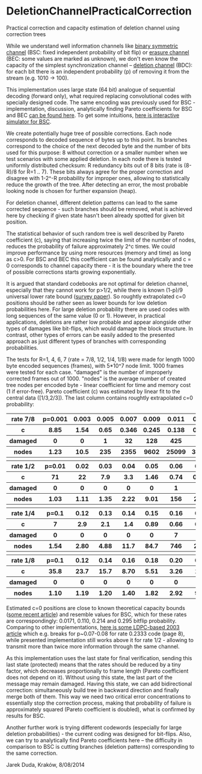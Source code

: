 DeletionChannelPracticalCorrection
==================================

Practical correction and capacity estimation of deletion channel using correction trees 

While we understand well information channels like [binary symmetric channel](http://en.wikipedia.org/wiki/Binary_symmetric_channel) (BSC: fixed independent probability of bit flip) or [erasure channel](http://en.wikipedia.org/wiki/Binary_erasure_channel) (BEC: some values are marked as unknown), we don't even know the capacity of the simplest synchronization channel – [deletion channel](http://en.wikipedia.org/wiki/Deletion_channel) (BDC): for each bit there is an independent probability (p) of removing it from the stream (e.g. 1010 -> 100).

This implementation uses large state (64 bit) analogue of sequential decoding (forward only), what required replacing convolutional codes with specially designed code. The same encoding was previously used for BSC - implementation, discussion, analytically finding Pareto coefficients for BSC and BEC [can be found here](https://indect-project.eu/correction-trees/). To get some intuitions, [here is interactive simulator for BSC](http://demonstrations.wolfram.com/CorrectionTrees/).

We create potentially huge tree of possible corrections. Each node corresponds to decoded sequence of bytes up to this point. Its branches correspond to the choice of the next decoded byte and the number of bits used for this purpose: 8 without correction or a smaller number when we test scenarios with some applied deletion. In each node there is tested uniformly distributed checksum: R redundancy bits out of 8 bits (rate is (8-R)/8 for R=1 .. 7). These bits always agree for the proper correction and disagree with 1-2^-R probability for improper ones, allowing to statistically reduce the growth of the tree. After detecting an error, the most probable looking node is chosen for further expansion (heap). 

For deletion channel, different deletion patterns can lead to the same corrected sequence - such branches should be removed, what is achieved here by checking if given state hasn't been already spotted for given bit position.

The statistical behavior of such random tree is well described by Pareto coefficient (c), saying that increasing twice the limit of the number of nodes, reduces the probability of failure approximately 2^c times. We could improve performance by using more resources (memory and time) as long as c>0. For BSC and BEC this coefficient can be found analytically and c = 0 corresponds to channel capacity there - it is the boundary where the tree of possible corrections starts growing exponentially. 

It is argued that standard codebooks are not optimal for deletion channel, especially that they cannot work for p>1/2, while there is known (1-p)/9 universal lower rate bound ([survey paper](http://www.eecs.harvard.edu/~michaelm/TALKS/DelSurvey.pdf)). So roughtly extrapolated c=0 positions should be rather seen as lower bounds for low deletion probabilities here. For large deletion probability there are used codes with long sequences of the same value (0 or 1). However, in practical applications, deletions are rather low probable and appear alongside other types of damages like bit-flips, which would damage the block structure. In contrast, other types of errors can be easily added to the presented approach as just different types of branches with corresponding probabilities.

The tests for R=1, 4, 6, 7 (rate = 7/8, 1/2, 1/4, 1/8) were made for length 1000 byte encoded sequences (frames), with 5*10^7 node limit. 1000 frames were tested for each case. "damaged" is the number of improperly corrected frames out of 1000. "nodes" is the average number of created tree nodes per encoded byte - linear coefficient for time and memory cost (1 if error-free). Pareto coefficient (c) was estimated by linear fit to the central data ([1/3,2/3]). The last column contains roughtly extrapolated c=0 probability:

<table>
  <tr>
    <th>rate 7/8</th><th>p=0.001</th><th>0.003</th><th>0.005</th><th>0.007</th><th>0.009</th><th>0.011</th><th>0.012</th><th>0.013</th><th>0.014</th><th>~0.016</th>
  </tr>
  <tr>
    <th> c </th><th>8.85</th><th>1.54</th><th>0.65</th><th>0.346</th><th>0.245</th><th>0.138</th><th>0.114</th><th>0.071</th><th>0.030</th><th>0</th>
  </tr>
  <tr>
    <th> damaged </th><th>0</th><th>0</th><th>1</th><th>32</th><th>128</th><th>425</th><th>595</th><th>753</th><th>882</th><th>-</th>
  </tr>
  <tr>
    <th> nodes </th><th>1.23</th><th>10.5</th><th>235</th><th>2355</th><th>9602</th><th>25099</th><th>33823</th><th>40992</th><th>46054</th><th>-</th>
  </tr>
  <tr>
   <th></th><th></th><th></th><th></th><th></th><th></th><th></th><th></th><th></th><th></th><th></th>
  </tr>
  <tr>
    <th>rate 1/2</th><th>p=0.01</th><th>0.02</th><th>0.03</th><th>0.04</th><th>0.05</th><th>0.06</th><th>0.07</th><th>0.08</th><th>0.09</th><th>~0.1</th>
  </tr>
  <tr>
    <th> c </th><th>71</th><th>22</th><th>7.9</th><th>3.3</th><th>1.46</th><th>0.74</th><th>0.398</th><th>0.241</th><th></th><th>0</th>
  </tr>
  <tr>
    <th> damaged </th><th>0</th><th>0</th><th>0</th><th>0</th><th>0</th><th>1</th><th>22</th><th>170</th><th></th><th>-</th>
  </tr>
  <tr>
    <th> nodes </th><th>1.03</th><th>1.11</th><th>1.35</th><th>2.22</th><th>9.01</th><th>156</th><th>2093</th><th>12696</th><th></th><th></th>
  </tr>
  <tr>
    <th></th><th></th><th></th><th></th><th></th><th></th><th></th><th></th><th></th><th></th><th></th>
  </tr>
  <tr>
    <th>rate 1/4</th><th>p=0.1</th><th>0.12</th><th>0.13</th><th>0.14</th><th>0.15</th><th>0.16</th><th>0.17</th><th>0.18</th><th>0.19</th><th>~0.2</th>
  </tr>
  <tr>
    <th> c </th><th>7</th><th>2.9</th><th>2.1</th><th>1.4</th><th>0.89</th><th>0.66</th><th>0.46</th><th>0.287</th><th>0.153</th><th>0</th>
  </tr>
  <tr>
    <th> damaged </th><th>0</th><th>0</th><th>0</th><th>0</th><th>0</th><th>7</th><th>35</th><th>125</th><th>446</th><th>-</th>
  </tr>
  <tr>
    <th> nodes </th><th>1.54</th><th>2.80</th><th>4.88</th><th>11.7</th><th>84.7</th><th>746</th><th>2818</th><th>9996</th><th>27516</th><th>-</th>
  </tr>
  <tr>
   <th></th><th></th><th></th><th></th><th></th><th></th><th></th><th></th><th></th><th></th><th></th>
  </tr>
   <tr>
    <th>rate 1/8</th><th>p=0.1</th><th>0.12</th><th>0.14</th><th>0.16</th><th>0.18</th><th>0.20</th><th>0.22</th><th>0.24</th><th>0.25</th><th>~0.29</th>
  </tr>
  <tr>
    <th> c </th><th>35.8</th><th>23.7</th><th>15.7</th><th>8.70</th><th>5.51</th><th>3.26</th><th>1.77</th><th>0.877</th>
    <th>0.611</th><th>0</th>
  </tr>
  <tr>
    <th> damaged </th><th>0</th><th>0</th><th>0</th><th>0</th><th>0</th><th>0</th><th>0</th><th>0</th><th>7</th><th>-</th>
  </tr>
  <tr>
    <th> nodes </th><th>1.10</th><th>1.19</th><th>1.20</th><th>1.40</th><th>1.82</th><th>2.92</th><th>9.40</th><th>97</th><th>911</th><th>-</th>
  </tr>
</table>

Estimated c=0 positions are close to known theoretical capacity bounds ([some recent article](http://arxiv.org/pdf/1211.2497v1.pdf)) and resemble values for BSC, which for these rates are correspondingly: 0.0171, 0.110, 0.214 and 0.295 bitflip probability. Comparing to other implementations, [here is some LDPC-based 2003 article](http://www.eecs.harvard.edu/~chaki/doc/code-long.pdf) which e.g. breaks for p~0.07-0.08 for rate 0.2333 code (page 8), while presented implementation still works above it for rate 1/2 - allowing to transmit more than twice more information through the same channel.

As this implementation uses the last state for final verification, sending this last state (protected) means that the rates should be reduced by a tiny factor, which decreases proportionally to frame length (Pareto coefficient does not depend on it). Without using this state, the last part of the message may remain damaged. Having this state, we can add bidirectional correction: simultaneously build tree in backward direction and finally merge both of them. This way we need two critical error concentrations to essentially stop the correction process, making that probability of failure is approximately squared (Pareto coefficient is doubled), what is confirmed by results for BSC. 

Another further work is trying different codewords (especially for large deletion probabilities) - the current coding was designed for bit-flips. Also, we can try to analytically find Pareto coefficients here – the difficulty in comparison to BSC is cutting branches (deletion patterns) corresponding to the same correction.

Jarek Duda, Kraków, 8/08/2014
